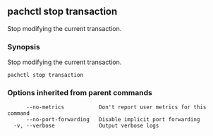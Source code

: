 ## pachctl stop transaction

Stop modifying the current transaction.

### Synopsis


Stop modifying the current transaction.

```
pachctl stop transaction
```

### Options inherited from parent commands

```
      --no-metrics           Don't report user metrics for this command
      --no-port-forwarding   Disable implicit port forwarding
  -v, --verbose              Output verbose logs
```

